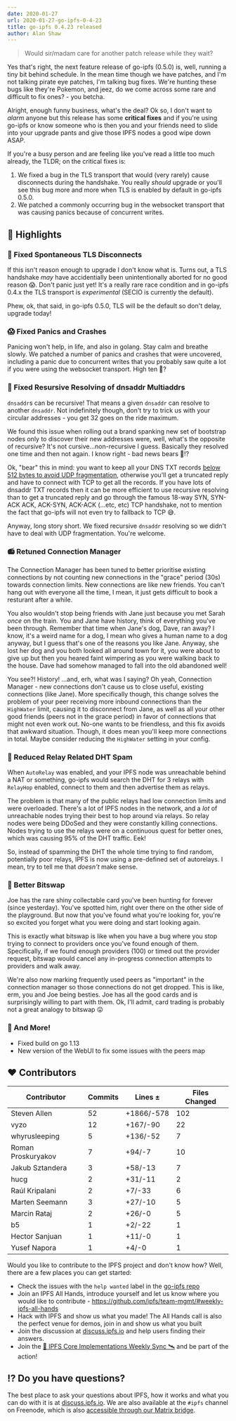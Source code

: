 ```yaml
---
date: 2020-01-27
url: 2020-01-27-go-ipfs-0-4-23
title: go-ipfs 0.4.23 released
author: Alan Shaw
---
```


> Would sir/madam care for another patch release while they wait?

Yes that's right, the next feature release of go-ipfs (0.5.0) is, well, running a tiny bit behind schedule. In the mean time though we have patches, and I'm not talking pirate eye patches, I'm talking bug fixes. We're hunting these bugs like they're Pokemon, and jeez, do we come across some rare and difficult to fix ones? - you betcha.

Alright, enough funny business, what's the deal? Ok so, I don't want to _alarm_ anyone but this release has some **critical fixes** and if you're using go-ipfs or know someone who is then you and your friends need to slide into your upgrade pants and give those IPFS nodes a good wipe down ASAP.

If you're a busy person and are feeling like you've read a little too much already, the TLDR; on the critical fixes is:

1. We fixed a bug in the TLS transport that would (very rarely) cause disconnects during the handshake. You really _should_ upgrade or you'll see this bug more and more when TLS is enabled by default in go-ipfs 0.5.0.
1. We patched a commonly occurring bug in the websocket transport that was causing panics because of concurrent writes.

## 🔦 Highlights

### 🤝 Fixed Spontaneous TLS Disconnects

If this isn't reason enough to upgrade I don't know what is. Turns out, a TLS handshake _may_ have accidentially been unintentionally aborted for no good reason 😱. Don't panic just yet! It's a really rare race condition and in go-ipfs 0.4.x the TLS transport is _experimental_ (SECIO is currently the default).

Phew, ok, that said, in go-ipfs 0.5.0, TLS will be the default so don't delay, upgrade today!

### 😱 Fixed Panics and Crashes

Panicing won't help, in life, and also in golang. Stay calm and breathe slowly. We patched a number of panics and crashes that were uncovered, including a panic due to concurrent writes that you probably saw quite a lot if you were using the websocket transport. High ten 🙌?

### 🔁 Fixed Resursive Resolving of dnsaddr Multiaddrs

`dnsaddr`s can be recursive! That means a given `dnsaddr` can resolve to another `dnsaddr`. Not indefinitely though, don't try to trick us with your circular addresses - you get 32 goes on the ride maximum.

We found this issue when rolling out a brand spanking new set of bootstrap nodes only to discover their new addresses were, well, what's the opposite of recursive? It's not cursive...non-recursive I guess. Basically they resolved one time and then not again. I know right - bad news bears 🐻!?

Ok, "bear" this in mind: you want to keep all your DNS TXT records [below 512 bytes to avoid UDP fragmentation](https://serverfault.com/questions/840241/do-dns-queries-always-travel-over-udp), otherwise you'll get a truncated reply and have to connect with TCP to get all the records. If you have lots of dnsaddr TXT records then it can be more efficient to use recursive resolving than to get a truncated reply and go through the famous 18-way SYN, SYN-ACK ACK, ACK-SYN, ACK-ACK (...etc, etc) TCP handshake, not to mention the fact that go-ipfs will not even try to fallback to TCP 😅.

Anyway, long story short. We fixed recursive `dnsaddr` resolving so we didn't have to deal with UDP fragmentation. You're welcome.

### 📻 Retuned Connection Manager

The Connection Manager has been tuned to better prioritise existing connections by not counting new connections in the "grace" period (30s) towards connection limits. New connections are like new friends. You can't hang out with everyone all the time, I mean, it just gets difficult to book a resturant after a while.

You also wouldn't stop being friends with Jane just because you met Sarah _once_ on the train. You and Jane have history, think of everything you've been through. Remember that time when Jane's dog, Dave, ran away? I know, it's a weird name for a dog, I mean who gives a human name to a dog anyway, but I guess that's one of the reasons you like Jane. Anyway, she lost her dog and you both looked all around town for it, you were about to give up but then you heared faint wimpering as you were walking back to the house. Dave had somehow managed to fall into the old abandoned well!

You see?! History! ...and, erh, what was I saying? Oh yeah, Connection Manager - new connections don't cause us to close useful, existing connections (like Jane). More specifically though, this change solves the problem of your peer receiving more inbound connections than the `HighWater` limit, causing it to disconnect from Jane, as well as all your other good friends (peers not in the grace period) in favor of connections that might not even work out. No-one wants to be friendless, and this fix avoids that awkward situation. Though, it does mean you'll keep more connections in total. Maybe consider reducing the `HighWater` setting in your config.

### 🍖 Reduced Relay Related DHT Spam

When `AutoRelay` was enabled, and your IPFS node was unreachable behind a NAT or something, go-ipfs would search the DHT for 3 relays with `RelayHop` enabled, connect to them and then advertise them as relays.

The problem is that many of the public relays had low connection limits and were overloaded. There's a lot of IPFS nodes in the network, and a _lot_ of unreachable nodes trying their best to hop around via relays. So relay nodes were being DDoSed and they were constantly killing connections. Nodes trying to use the relays were on a continuous quest for better ones, which was causing 95% of the DHT traffic. Eek!

So, instead of spamming the DHT the whole time trying to find random, potentially poor relays, IPFS is now using a pre-defined set of autorelays. I mean, try to tell me that _doesn't_ make sense.

### 🐾 Better Bitswap

Joe has the rare shiny collectable card you've been hunting for forever (since yesterday). You've spotted him, right over there on the other side of the playground. But now that you've found what you're looking for, you're so excited you forget what you were doing and start looking again.

This is exactly what bitswap is like when you have a bug where you stop trying to connect to providers once you've found enough of them. Specifically, if we found enough providers (100) or timed out the provider request, bitswap would cancel any in-progress connection attempts to providers and walk away.

We're also now marking frequently used peers as "important" in the connection manager so those connections do not get dropped. This is like, erm, you and Joe being besties. Joe has all the good cards and is surprisingly willing to part with them. Ok, I'll admit, card trading is probably not a great analogy to bitswap 😛

### 🦄 And More!

* Fixed build on go 1.13
* New version of the WebUI to fix some issues with the peers map

## ❤️ Contributors

| Contributor | Commits | Lines ± | Files Changed |
|-------------|---------|---------|---------------|
| Steven Allen | 52 | +1866/-578 | 102 |
| vyzo | 12 | +167/-90 | 22 |
| whyrusleeping | 5 | +136/-52 | 7 |
| Roman Proskuryakov | 7 | +94/-7 | 10 |
| Jakub Sztandera | 3 | +58/-13 | 7 |
| hucg | 2 | +31/-11 | 2 |
| Raúl Kripalani | 2 | +7/-33 | 6 |
| Marten Seemann | 3 | +27/-10 | 5 |
| Marcin Rataj | 2 | +26/-0 | 5 |
| b5 | 1 | +2/-22 | 1 |
| Hector Sanjuan | 1 | +11/-0 | 1 |
| Yusef Napora | 1 | +4/-0 | 1 |

Would you like to contribute to the IPFS project and don't know how? Well, there are a few places you can get started:

- Check the issues with the `help wanted` label in the [go-ipfs repo](https://github.com/ipfs/go-ipfs/issues?q=is%3Aopen+is%3Aissue+label%3A%22help+wanted%22)
- Join an IPFS All Hands, introduce yourself and let us know where you would like to contribute - https://github.com/ipfs/team-mgmt/#weekly-ipfs-all-hands
- Hack with IPFS and show us what you made! The All Hands call is also the perfect venue for demos, join in and show us what you built
- Join the discussion at [discuss.ipfs.io](https://discuss.ipfs.io/) and help users finding their answers.
- Join the [🚀 IPFS Core Implementations Weekly Sync 🛰](https://github.com/ipfs/team-mgmt/issues/992) and be part of the action!

## ⁉️ Do you have questions?

The best place to ask your questions about IPFS, how it works and what you can do with it is at [discuss.ipfs.io](http://discuss.ipfs.io). We are also available at the `#ipfs` channel on Freenode, which is also [accessible through our Matrix bridge](https://riot.im/app/#/room/#freenode_#ipfs:matrix.org).